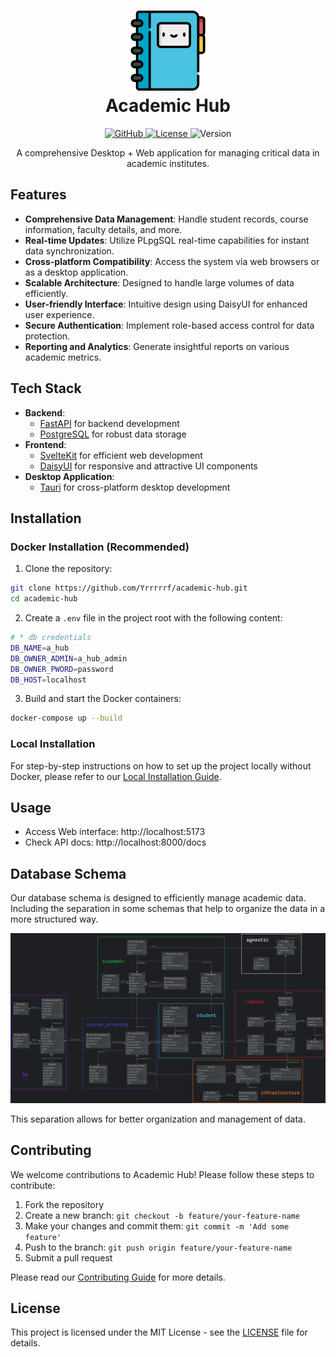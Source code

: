 <h1 align="center">
   <img src="./core/static/favicon.png" alt="A-Hub Icon" width="128">
   <div align="center">Academic Hub</div>
</h1>

<p align="center">
  <a href="https://github.com/Yrrrrrf/academic-hub">
    <img src="https://img.shields.io/badge/github-academic--hub-blue?style=for-the-badge&logo=github" alt="GitHub">
  </a>
  <a href="./LICENSE">
    <img src="https://img.shields.io/badge/license-MIT-green?style=for-the-badge" alt="License">
  </a>
  <img src="https://img.shields.io/badge/version-0.1.0-blue?style=for-the-badge" alt="Version">
</p>

<p align="center">
  A comprehensive Desktop + Web application for managing critical data in academic institutes.
</p>

## Features

- **Comprehensive Data Management**: Handle student records, course information, faculty details, and more.
- **Real-time Updates**: Utilize PLpgSQL real-time capabilities for instant data synchronization.
- **Cross-platform Compatibility**: Access the system via web browsers or as a desktop application.
- **Scalable Architecture**: Designed to handle large volumes of data efficiently.
- **User-friendly Interface**: Intuitive design using DaisyUI for enhanced user experience.
- **Secure Authentication**: Implement role-based access control for data protection.
- **Reporting and Analytics**: Generate insightful reports on various academic metrics.

## Tech Stack

- **Backend**:
    - [FastAPI](https://www.python.org/) for backend development
    - [PostgreSQL](https://www.postgresql.org/) for robust data storage
- **Frontend**:
    - [SvelteKit](https://kit.svelte.dev/) for efficient web development
    - [DaisyUI](https://daisyui.com/) for responsive and attractive UI components
- **Desktop Application**:
    - [Tauri](https://tauri.app/) for cross-platform desktop development

## Installation

### Docker Installation (Recommended)

1. Clone the repository:
```bash
git clone https://github.com/Yrrrrrf/academic-hub.git
cd academic-hub
```

2. Create a `.env` file in the project root with the following content:
```bash
# * db credentials
DB_NAME=a_hub
DB_OWNER_ADMIN=a_hub_admin
DB_OWNER_PWORD=password
DB_HOST=localhost
```

3. Build and start the Docker containers:
```bash
docker-compose up --build
```

### Local Installation

For step-by-step instructions on how to set up the project locally without Docker, please refer to our [Local Installation Guide](./resources/local-installation.md).

## Usage
- Access Web interface: http://localhost:5173
- Check API docs: http://localhost:8000/docs

## Database Schema

Our database schema is designed to efficiently manage academic data. 
Including the separation in some schemas that help to organize the data in a more structured way.

![Database Schema](./resources/db_erd.png "db main schema")

This separation allows for better organization and management of data.

## Contributing

We welcome contributions to Academic Hub! Please follow these steps to contribute:

1. Fork the repository
2. Create a new branch: `git checkout -b feature/your-feature-name`
3. Make your changes and commit them: `git commit -m 'Add some feature'`
4. Push to the branch: `git push origin feature/your-feature-name`
5. Submit a pull request

Please read our [Contributing Guide](CONTRIBUTING.md) for more details.

## License

This project is licensed under the MIT License - see the [LICENSE](LICENSE) file for details.
